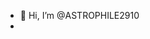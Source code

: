 - 👋 Hi, I’m @ASTROPHILE2910
- 


<!---
ASTROPHILE2910/ASTROPHILE2910 is a ✨ special ✨ repository because its `README.md` (this file) appears on your GitHub profile.
You can click the Preview link to take a look at your changes.
--->
